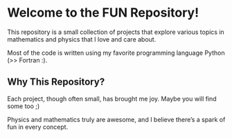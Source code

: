 # Welcome to the **FUN** Repository!

This repository is a small collection of projects that explore various topics in mathematics and physics that I love and care about. 

Most of the code is written using my favorite programming language Python (>> Fortran :). 

## Why This Repository?

Each project, though often small, has brought me joy. Maybe you will find some too ;) 

Physics and mathematics truly are awesome, and I believe there’s a spark of fun in every concept.
